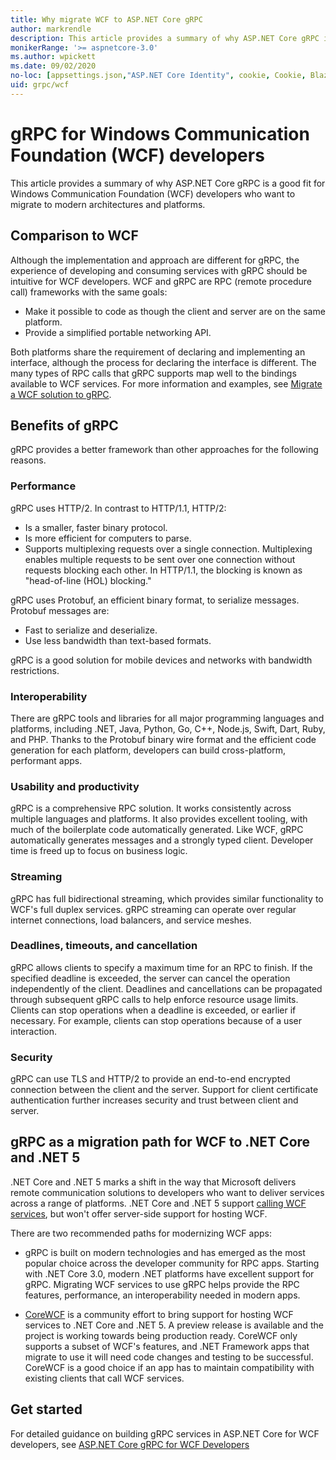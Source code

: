 ```yaml
---
title: Why migrate WCF to ASP.NET Core gRPC
author: markrendle
description: This article provides a summary of why ASP.NET Core gRPC is a good fit for Windows Communication Foundation (WCF) developers who want to migrate to modern architectures and platforms.
monikerRange: '>= aspnetcore-3.0'
ms.author: wpickett
ms.date: 09/02/2020
no-loc: [appsettings.json,"ASP.NET Core Identity", cookie, Cookie, Blazor, "Blazor Server", "Blazor WebAssembly", "Identity", "Let's Encrypt", Razor, SignalR]
uid: grpc/wcf
---
```


# gRPC for Windows Communication Foundation (WCF) developers

This article provides a summary of why ASP.NET Core gRPC is a good fit for Windows Communication Foundation (WCF) developers who want to migrate to modern architectures and platforms.

## Comparison to WCF

Although the implementation and approach are different for gRPC, the experience of developing and consuming services with gRPC should be intuitive for WCF developers. WCF and gRPC are RPC (remote procedure call) frameworks with the same goals:

* Make it possible to code as though the client and server are on the same platform.
* Provide a simplified portable networking API.

Both platforms share the requirement of declaring and implementing an interface, although the process for declaring the interface is different. The many types of RPC calls that gRPC supports map well to the bindings available to WCF services. For more information and examples, see [Migrate a WCF solution to gRPC](/dotnet/architecture/grpc-for-wcf-developers/migrate-wcf-to-grpc).

## Benefits of gRPC

gRPC provides a better framework than other approaches for the following reasons.

### Performance

gRPC uses HTTP/2. In contrast to HTTP/1.1, HTTP/2:

* Is a smaller, faster binary protocol.
* Is more efficient for computers to parse.
* Supports multiplexing requests over a single connection. Multiplexing enables multiple requests to be sent over one connection without requests blocking each other. In HTTP/1.1, the blocking is known as "head-of-line (HOL) blocking."

gRPC uses Protobuf, an efficient binary format, to serialize messages. Protobuf messages are:
* Fast to serialize and deserialize.
* Use less bandwidth than text-based formats. 

gRPC is a good solution for mobile devices and networks with bandwidth restrictions.

### Interoperability

There are gRPC tools and libraries for all major programming languages and platforms, including .NET, Java, Python, Go, C++, Node.js, Swift, Dart, Ruby, and PHP. Thanks to the Protobuf binary wire format and the efficient code generation for each platform, developers can build cross-platform, performant apps.

### Usability and productivity

gRPC is a comprehensive RPC solution. It works consistently across multiple languages and platforms. It also provides excellent tooling, with much of the boilerplate code automatically generated. Like WCF, gRPC automatically generates messages and a strongly typed client. Developer time is freed up to focus on business logic.

### Streaming

gRPC has full bidirectional streaming, which provides similar functionality to WCF's full duplex services. gRPC streaming can operate over regular internet connections, load balancers, and service meshes.

### Deadlines, timeouts, and cancellation

gRPC allows clients to specify a maximum time for an RPC to finish. If the specified deadline is exceeded, the server can cancel the operation independently of the client. Deadlines and cancellations can be propagated through subsequent gRPC calls to help enforce resource usage limits. Clients can stop operations when a deadline is exceeded, or earlier if necessary. For example, clients can stop operations because of a user interaction.

### Security

gRPC can use TLS and HTTP/2 to provide an end-to-end encrypted connection between the client and the server. Support for client certificate authentication further increases security and trust between client and server.

## gRPC as a migration path for WCF to .NET Core and .NET 5

.NET Core and .NET 5 marks a shift in the way that Microsoft delivers remote communication solutions to developers who want to deliver services across a range of platforms. .NET Core and .NET 5 support [calling WCF services](/dotnet/core/additional-tools/wcf-web-service-reference-guide), but won't offer server-side support for hosting WCF.

There are two recommended paths for modernizing WCF apps:

* gRPC is built on modern technologies and has emerged as the most popular choice across the developer community for RPC apps. Starting with .NET Core 3.0, modern .NET platforms have excellent support for gRPC. Migrating WCF services to use gRPC helps provide the RPC features, performance, an interoperability needed in modern apps.

* [CoreWCF](https://github.com/CoreWCF/CoreWCF) is a community effort to bring support for hosting WCF services to .NET Core and .NET 5. A preview release is available and the project is working towards being production ready. CoreWCF only supports a subset of WCF's features, and .NET Framework apps that migrate to use it will need code changes and testing to be successful. CoreWCF is a good choice if an app has to maintain compatibility with existing clients that call WCF services.

## Get started

For detailed guidance on building gRPC services in ASP.NET Core for WCF developers, see [ASP.NET Core gRPC for WCF Developers](/dotnet/architecture/grpc-for-wcf-developers)
